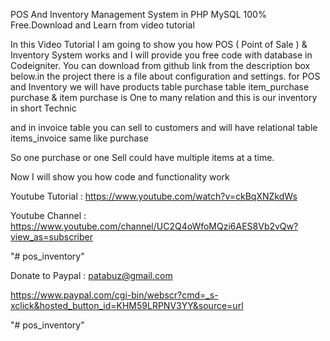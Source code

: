 POS And Inventory Management System in PHP MySQL 100% Free.Download and Learn from video tutorial

In this Video Tutorial I am going to show you how POS ( Point of Sale ) & Inventory System works and I will provide you free code with database in Codeigniter. You can download from github link  from the description box below.in the project there is a file about configuration and settings.
for POS and Inventory we will have products table
purchase table
item_purchase
purchase & item purchase is One to many relation and this is our inventory in short Technic

and in invoice table you can sell to customers
and will have relational table items_invoice same like purchase


So one purchase or one Sell could have multiple items at a time.

Now I will show you how code and functionality work 


Youtube Tutorial : https://www.youtube.com/watch?v=ckBqXNZkdWs

Youtube Channel : https://www.youtube.com/channel/UC2Q4oWfoMQzi6AES8Vb2vQw?view_as=subscriber

"# pos_inventory" 

Donate to Paypal : patabuz@gmail.com

https://www.paypal.com/cgi-bin/webscr?cmd=_s-xclick&hosted_button_id=KHM59LRPNV3YY&source=url

"# pos_inventory" 
